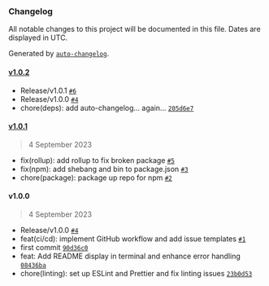 ### Changelog

All notable changes to this project will be documented in this file. Dates are displayed in UTC.

Generated by [`auto-changelog`](https://github.com/CookPete/auto-changelog).

#### [v1.0.2](https://github.com/krjordan/fetchdoc-cli/compare/v1.0.1...v1.0.2)

- Release/v1.0.1 [`#6`](https://github.com/krjordan/fetchdoc-cli/pull/6)
- Release/v1.0.0 [`#4`](https://github.com/krjordan/fetchdoc-cli/pull/4)
- chore(deps): add auto-changelog... again... [`205d6e7`](https://github.com/krjordan/fetchdoc-cli/commit/205d6e7e707a5e20f14bbd67fe9b513434f78dff)

#### [v1.0.1](https://github.com/krjordan/fetchdoc-cli/compare/v1.0.0...v1.0.1)

> 4 September 2023

- fix(rollup): add rollup to fix broken package [`#5`](https://github.com/krjordan/fetchdoc-cli/pull/5)
- fix(npm): add shebang and bin to package.json [`#3`](https://github.com/krjordan/fetchdoc-cli/pull/3)
- chore(package): package up repo for npm [`#2`](https://github.com/krjordan/fetchdoc-cli/pull/2)

#### v1.0.0

> 4 September 2023

- Release/v1.0.0 [`#4`](https://github.com/krjordan/fetchdoc-cli/pull/4)
- feat(ci/cd): implement GitHub workflow and add issue templates [`#1`](https://github.com/krjordan/fetchdoc-cli/pull/1)
- first commit [`90d36c0`](https://github.com/krjordan/fetchdoc-cli/commit/90d36c00f22a524cd230af598fe4126a5594e98c)
- feat: Add README display in terminal and enhance error handling [`08436ba`](https://github.com/krjordan/fetchdoc-cli/commit/08436ba7c5c0ac5e7c2894b71d499fc4836dc98b)
- chore(linting): set up ESLint and Prettier and fix linting issues [`23b0d53`](https://github.com/krjordan/fetchdoc-cli/commit/23b0d5327b2d76e05c5c3b53cd13831d47fc0c64)
